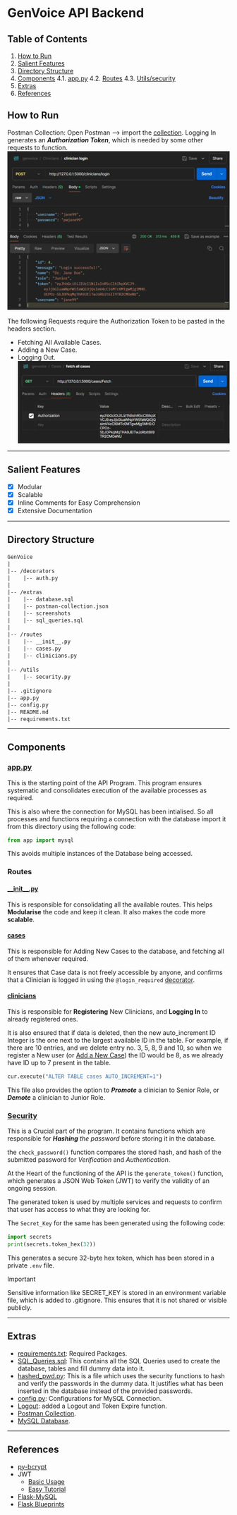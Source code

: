 # GenVoice API Backend

## Table of Contents
1. [How to Run](#how-to-run)
2. [Salient Features](#salient-features)
3. [Directory Structure](#directory-structure)
4. [Components](#components)
    4.1. [app.py](#apppy)
    4.2. [Routes](#routes)
    4.3. [Utils/security](#security)
5. [Extras](#extras)
6. [References](#references)

## How to Run
Postman Collection: 
   Open Postman --> import the [collection](/extras/genvoice.postman_collection.json).
   Logging In generates an ***Authorization Token***, which is needed by some other requests to function.
![Clinician Login API Testing in Postman](/extras/clinician_login_postman.png)

The following Requests require the Authorization Token to be pasted in the headers section.
  - Fetching All Available Cases.
  - Adding a New Case.
  - Logging Out.
![Auth Token in Postman Header](/extras/postman_auth_token_header.png)

---

## Salient Features
- [x] Modular
- [x] Scalable
- [x] Inline Comments for Easy Comprehension
- [x] Extensive Documentation

---

## Directory Structure
```
GenVoice
|
|-- /decorators
|    |-- auth.py
|
|-- /extras
|    |-- database.sql
|    |-- postman-collection.json
|    |-- screenshots
|    |-- sql_queries.sql
|
|-- /routes
|    |-- __init__.py
|    |-- cases.py
|    |-- clinicians.py
|
|-- /utils
|    |-- security.py
|
|-- .gitignore
|-- app.py
|-- config.py
|-- README.md
|-- requirements.txt
```

---

## Components
### [app.py](app.py)
This is the starting point of the API Program. This program ensures systematic and consolidates execution of the available processes as required.

This is also where the connection for MySQL has been intialised. So all processes and functions requiring a connection with the database import it from this directory using the following code:
```py
from app import mysql
```
This avoids multiple instances of the Database being accessed.

### Routes
#### [\_\_init__.py](/routes/__init__.py)
This is responsible for consolidating all the available routes.
This helps **Modularise** the code and keep it clean.
It also makes the code more **scalable**.

#### [cases](./routes/cases.py)
This is responsible for Adding New Cases to the database, and fetching all of them whenever required.

It ensures that Case data is not freely accessible by anyone, and confirms that a Clinician is logged in using the `@login_required` [decorator](/decorators/auth.py). 

#### [clinicians](./routes/clinicians.py)
This is responsible for **Registering** New Clinicians, and **Logging In** to already registered ones.

It is also ensured that if data is deleted, then the new auto_increment ID Integer is the one next to the largest available ID in the table.
For example, if there are 10 entries, and we delete entry no. 3, 5, 8, 9 and 10, so when we register a New user (or [Add a New Case](#cases)) the ID would be 8, as we already have ID up to 7 present in the table.
```py
cur.execute("ALTER TABLE cases AUTO_INCREMENT=1")
```

This file also provides the option to ***Promote*** a clinician to Senior Role, or ***Demote*** a clinician to Junior Role.

### [Security](./utils/security.py)
This is a Crucial part of the program.
It contains functions which are responsible for ***Hashing** the password* before storing it in the database.

the `check_password()` function compares the stored hash, and hash of the submitted password for *Verification* and *Authentication*.

At the Heart of the functioning of the API is the `generate_token()` function, which generates a JSON Web Token (JWT) to verify the validity of an ongoing session.

The generated token is used by multiple services and requests to confirm that user has access to what they are looking for.


The `Secret_Key` for the same has been generated using the following code:
```py
import secrets
print(secrets.token_hex(32))
```
This generates a secure 32-byte hex token, which has been stored in a private `.env` file.

> [!IMPORTANT]
> Sensitive information like SECRET_KEY is stored in an environment variable file, which is added to .gitignore. This ensures that it is not shared or visible publicly. 

---

## Extras
- [requirements.txt](/requirements.txt): Required Packages.
- [SQL_Queries.sql](/SQL_Queries.sql): This contains all the SQL Queries used to create the database, tables and fill dummy data into it.
- [hashed_pwd.py](extras/hashed_pwd.py): This is a file which uses the security functions to hash and verify the  passwords in the dummy data. It justifies what has been inserted in the database instead of the provided passwords.
- [config.py](/config.py): Configurations for MySQL Connection.
- [Logout](/routes/clinicians.py): added a Logout and Token Expire function.
- [Postman Collection](/extras/genvoice.postman_collection.json).
- [MySQL Database](/extras/genvoice.sql).

---

## References
- [py-bcrypt](http://www.mindrot.org/projects/py-bcrypt/)
- JWT
  - [Basic Usage](https://flask-jwt-extended.readthedocs.io/en/stable/basic_usage.html)
  - [Easy Tutorial](https://www.geeksforgeeks.org/using-jwt-for-user-authentication-in-flask/)
- [Flask-MySQL](https://flask-mysql.readthedocs.io/en/stable/)
- [Flask Blueprints](https://flask.palletsprojects.com/en/stable/blueprints/)